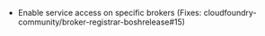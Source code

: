 * Enable service access on specific brokers (Fixes: cloudfoundry-community/broker-registrar-boshrelease#15)
